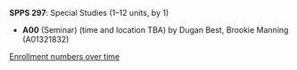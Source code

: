 **SPPS 297**: Special Studies (1–12 units, by 1)

- **A00** (Seminar) (time and location TBA) by Dugan Best, Brookie Manning (A01321832)

[Enrollment numbers over time](./SPPS297.tsv)
